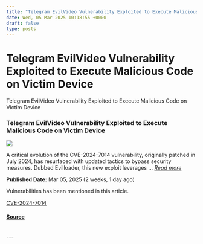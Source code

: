 ```yaml
---
title: "Telegram EvilVideo Vulnerability Exploited to Execute Malicious Code on Victim Device"
date: Wed, 05 Mar 2025 10:18:55 +0000
draft: false
type: posts
---
```

# Telegram EvilVideo Vulnerability Exploited to Execute Malicious Code on Victim Device





 Telegram EvilVideo Vulnerability Exploited to Execute Malicious Code on Victim Device 

### Telegram EvilVideo Vulnerability Exploited to Execute Malicious Code on Victim Device

![](https://upload.cvefeed.io/news/33546/thumbnail.jpg)

A critical evolution of the CVE-2024-7014 vulnerability, originally patched in July 2024, has resurfaced with updated tactics to bypass security measures. Dubbed Evilloader, this new exploit leverages ... [_Read more_](https://cybersecuritynews.com/telegram-evilvideo-vulnerability-exploited/)

**Published Date:** Mar 05, 2025 (2 weeks, 1 day ago)

Vulnerabilities has been mentioned in this article.

[CVE-2024-7014](https://cvefeed.io/vuln/detail/CVE-2024-7014)

#### [Source](https://cybersecuritynews.com/telegram-evilvideo-vulnerability-exploited/)

<br/>
---
